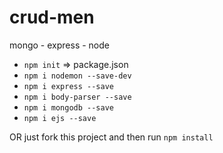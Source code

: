 # crud-men
mongo - express - node

* `npm init` => package.json
* `npm i nodemon --save-dev`
* `npm i express --save`
* `npm i body-parser --save`
* `npm i mongodb --save`
* `npm i ejs --save`

OR just fork this project and then run `npm install`

